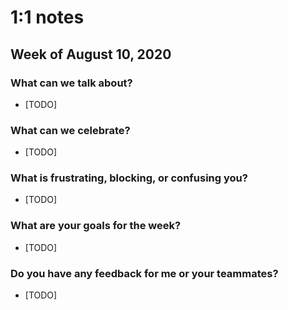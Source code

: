 # 1:1 notes
## Week of August 10, 2020

### What can we talk about? 

- [TODO] 

### What can we celebrate? 

- [TODO] 

### What is frustrating, blocking, or confusing you? 

- [TODO] 

### What are your goals for the week? 

- [TODO] 

### Do you have any feedback for me or your teammates? 
- [TODO]

